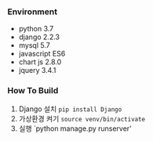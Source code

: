 
### Environment

+ python 3.7
+ django 2.2.3
+ mysql 5.7
+ javascript ES6
+ chart js 2.8.0
+ jquery 3.4.1

### How To Build

1. Django 설치
   `pip install Django`
2. 가상환경 켜기
   `source venv/bin/activate`
3. 실행
    `python manage.py runserver'

 
